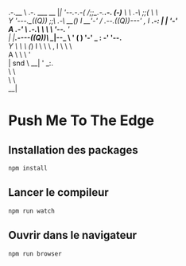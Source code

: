 .-.__      \ .-.  ___  __
|_|  '--.-.-(   \/\;;\_\.-._______.-.
(-)___     \ \ .-\ \;;\(   \       \ \
 Y    '---._\_((Q)) \;;\\ .-\     __(_)
 I           __'-' / .--.((Q))---'    \,
 I     ___.-:    \|  |   \'-'_          \
 A  .-'      \ .-.\   \   \ \ '--.__     '\
 |  |____.----((Q))\   \__|--\_      \     '
    ( )        '-'  \_  :  \-' '--.___\
     Y                \  \  \       \(_)
     I                 \  \  \         \,
     I                  \  \  \          \
     A                   \  \  \          '\
     |              snd   \  \__|           '
                           \_:.  \
                             \ \  \
                              \ \  \
                               \_\_|

# Push Me To The Edge

## Installation des packages

```shell
npm install
```

## Lancer le compileur

```shell
npm run watch
```

## Ouvrir dans le navigateur

```shell
npm run browser
```